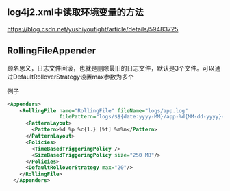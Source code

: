
log4j2.xml中读取环境变量的方法
-----------------------------------------
https://blog.csdn.net/yushiyoufight/article/details/59483725


RollingFileAppender
-----------------------------------------
顾名思义，日志文件回滚，也就是删除最旧的日志文件，默认是3个文件。可以通过DefaultRolloverStrategy设置max参数为多个

例子
```xml
<Appenders>
    <RollingFile name="RollingFile" fileName="logs/app.log"
                 filePattern="logs/$${date:yyyy-MM}/app-%d{MM-dd-yyyy}-%i.log.gz">
      <PatternLayout>
        <Pattern>%d %p %c{1.} [%t] %m%n</Pattern>
      </PatternLayout>
      <Policies>
        <TimeBasedTriggeringPolicy />
        <SizeBasedTriggeringPolicy size="250 MB"/>
      </Policies>
      <DefaultRolloverStrategy max="20"/>
    </RollingFile>
  </Appenders>
```
